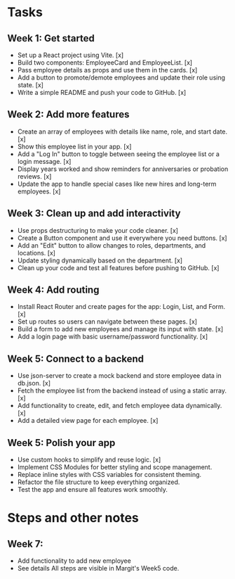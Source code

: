 # Tasks

## Week 1: Get started

- Set up a React project using Vite. [x]
- Build two components: EmployeeCard and EmployeeList. [x]
- Pass employee details as props and use them in the cards. [x]
- Add a button to promote/demote employees and update their role using state. [x]
- Write a simple README and push your code to GitHub. [x]

## Week 2: Add more features

- Create an array of employees with details like name, role, and start date. [x]
- Show this employee list in your app. [x]
- Add a "Log In" button to toggle between seeing the employee list or a login message. [x]
- Display years worked and show reminders for anniversaries or probation reviews. [x]
- Update the app to handle special cases like new hires and long-term employees. [x]

## Week 3: Clean up and add interactivity

- Use props destructuring to make your code cleaner. [x]
- Create a Button component and use it everywhere you need buttons. [x]
- Add an "Edit" button to allow changes to roles, departments, and locations. [x]
- Update styling dynamically based on the department. [x]
- Clean up your code and test all features before pushing to GitHub. [x]

## Week 4: Add routing

- Install React Router and create pages for the app: Login, List, and Form. [x]
- Set up routes so users can navigate between these pages. [x]
- Build a form to add new employees and manage its input with state. [x]
- Add a login page with basic username/password functionality. [x]

## Week 5: Connect to a backend

- Use json-server to create a mock backend and store employee data in db.json. [x]
- Fetch the employee list from the backend instead of using a static array. [x]
- Add functionality to create, edit, and fetch employee data dynamically. [x]
- Add a detailed view page for each employee. [x]

## Week 5: Polish your app

- Use custom hooks to simplify and reuse logic. [x]
- Implement CSS Modules for better styling and scope management.
- Replace inline styles with CSS variables for consistent theming.
- Refactor the file structure to keep everything organized.
- Test the app and ensure all features work smoothly.

# Steps and other notes

## Week 7:

- Add functionality to add new employee
- See details
  All steps are visible in Margit's Week5 code.
